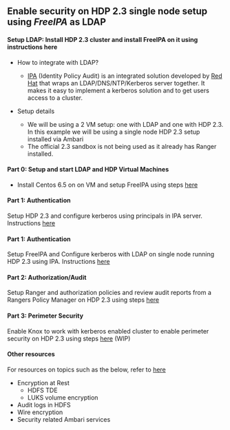 ## Enable security on HDP 2.3 single node setup using *FreeIPA* as LDAP


#### Setup LDAP: Install HDP 2.3 cluster and install FreeIPA on it using instructions here

- How to integrate with LDAP?
  - [IPA](http://freeipa.org) (Identity Policy Audit) is an integrated solution developed by [Red Hat](http://www.redhat.com) that wraps an LDAP/DNS/NTP/Kerberos server together. It makes it easy to implement a kerberos solution and to get users access to a cluster. 


- Setup details
  - We will be using a 2 VM setup: one with LDAP and one with HDP 2.3. In this example we will be using a single node HDP 2.3 setup installed via Ambari
  - The official 2.3 sandbox is not being used as it already has Ranger installed.

####  Part 0: Setup and start LDAP and HDP Virtual Machines
- Install Centos 6.5 on on VM and setup FreeIPA using steps [here](https://github.com/abajwa-hw/security-workshops/blob/master/Setup-LDAP-IPA.md)
       
#### Part 1: Authentication                       
Setup HDP 2.3 and configure kerberos using principals in IPA server. Instructions [here](https://github.com/abajwa-hw/security-workshops/blob/master/Setup-kerberos-IPA.md)

       
#### Part 1: Authentication                       
Setup FreeIPA and Configure kerberos with LDAP on single node running HDP 2.3 using IPA. Instructions [here](https://github.com/abajwa-hw/security-workshops/blob/master/Setup-kerberos-IPA-23.md)
             
#### Part 2: Authorization/Audit
Setup Ranger and authorization policies and review audit reports from a Rangers Policy Manager on HDP 2.3 using steps [here](https://github.com/abajwa-hw/security-workshops/blob/master/Setup-ranger-23.md)
            
#### Part 3: Perimeter Security
Enable Knox to work with kerberos enabled cluster to enable perimeter security on HDP 2.3 using steps [here]() (WIP)

#### Other resources
For resources on topics such as the below, refer to [here](https://github.com/abajwa-hw/security-workshops/blob/master/Other-resources.md)
  - Encryption at Rest
    - HDFS TDE
    - LUKS volume encryption
  - Audit logs in HDFS
  - Wire encryption
  - Security related Ambari services
  
  